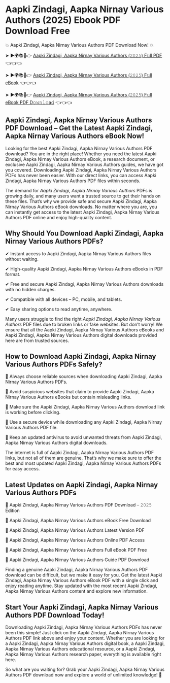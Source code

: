 # Aapki Zindagi, Aapka Nirnay Various Authors (2025) Ebook PDF Download Free

💥 Aapki Zindagi, Aapka Nirnay Various Authors PDF Download Now! 💥

➤ ►🌍📚📱👉 [Aapki Zindagi, Aapka Nirnay Various Authors (𝟸𝟶𝟸𝟻) F𝚞ll PDF](https://getpdf.xyz/aapki-zindagi-aapka-nirnay-various-authors) 👈👈👈


➤ ►🌍📚📱👉 [Aapki Zindagi, Aapka Nirnay Various Authors (𝟸𝟶𝟸𝟻) F𝚞ll eBook](https://getpdf.xyz/aapki-zindagi-aapka-nirnay-various-authors) 👈👈👈


➤ ►🌍📚📱👉 [Aapki Zindagi, Aapka Nirnay Various Authors (𝟸𝟶𝟸𝟻) F𝚞ll eBook PDF D𝚘𝚠𝚗𝚕𝚘a𝚍](https://getpdf.xyz/aapki-zindagi-aapka-nirnay-various-authors) 👈👈👈


## Aapki Zindagi, Aapka Nirnay Various Authors PDF Download – Get the Latest Aapki Zindagi, Aapka Nirnay Various Authors eBook Now!

Looking for the best Aapki Zindagi, Aapka Nirnay Various Authors PDF download? You are in the right place! Whether you need the latest Aapki Zindagi, Aapka Nirnay Various Authors eBook, a research document, or exclusive Aapki Zindagi, Aapka Nirnay Various Authors guides, we have got you covered. Downloading Aapki Zindagi, Aapka Nirnay Various Authors PDFs has never been easier. With our direct links, you can access Aapki Zindagi, Aapka Nirnay Various Authors PDF files within seconds.

The demand for *Aapki Zindagi, Aapka Nirnay Various Authors* PDFs is growing daily, and many users want a trusted source to get their hands on these files. That’s why we provide safe and secure Aapki Zindagi, Aapka Nirnay Various Authors eBook downloads. No matter where you are, you can instantly get access to the latest Aapki Zindagi, Aapka Nirnay Various Authors PDF online and enjoy high-quality content.

## Why Should You Download Aapki Zindagi, Aapka Nirnay Various Authors PDFs?

✔ Instant access to Aapki Zindagi, Aapka Nirnay Various Authors files without waiting.

✔ High-quality Aapki Zindagi, Aapka Nirnay Various Authors eBooks in PDF format.

✔ Free and secure Aapki Zindagi, Aapka Nirnay Various Authors downloads with no hidden charges.

✔ Compatible with all devices – PC, mobile, and tablets.

✔ Easy sharing options to read anytime, anywhere.

Many users struggle to find the right *Aapki Zindagi, Aapka Nirnay Various Authors* PDF files due to broken links or fake websites. But don’t worry! We ensure that all the Aapki Zindagi, Aapka Nirnay Various Authors eBooks and Aapki Zindagi, Aapka Nirnay Various Authors digital downloads provided here are from trusted sources.

## How to Download Aapki Zindagi, Aapka Nirnay Various Authors PDFs Safely?

📌 Always choose reliable sources when downloading Aapki Zindagi, Aapka Nirnay Various Authors PDFs.

📌 Avoid suspicious websites that claim to provide Aapki Zindagi, Aapka Nirnay Various Authors eBooks but contain misleading links.

📌 Make sure the Aapki Zindagi, Aapka Nirnay Various Authors download link is working before clicking.

📌 Use a secure device while downloading any Aapki Zindagi, Aapka Nirnay Various Authors PDF file.

📌 Keep an updated antivirus to avoid unwanted threats from Aapki Zindagi, Aapka Nirnay Various Authors digital downloads.

The internet is full of Aapki Zindagi, Aapka Nirnay Various Authors PDF links, but not all of them are genuine. That’s why we make sure to offer the best and most updated Aapki Zindagi, Aapka Nirnay Various Authors PDFs for easy access.

## Latest Updates on Aapki Zindagi, Aapka Nirnay Various Authors PDFs

🔹 Aapki Zindagi, Aapka Nirnay Various Authors PDF Download – 𝟸𝟶𝟸𝟻 Edition

🔹 Aapki Zindagi, Aapka Nirnay Various Authors eBook Free Download

🔹 Aapki Zindagi, Aapka Nirnay Various Authors Latest Version PDF

🔹 Aapki Zindagi, Aapka Nirnay Various Authors Online PDF Access

🔹 Aapki Zindagi, Aapka Nirnay Various Authors Full eBook PDF Free

🔹 Aapki Zindagi, Aapka Nirnay Various Authors Guide PDF Download

Finding a genuine Aapki Zindagi, Aapka Nirnay Various Authors PDF download can be difficult, but we make it easy for you. Get the latest Aapki Zindagi, Aapka Nirnay Various Authors eBook PDF with a single click and enjoy reading anytime. Stay updated with the most recent Aapki Zindagi, Aapka Nirnay Various Authors content and explore new information.

## Start Your Aapki Zindagi, Aapka Nirnay Various Authors PDF Download Today!

Downloading Aapki Zindagi, Aapka Nirnay Various Authors PDFs has never been this simple! Just click on the Aapki Zindagi, Aapka Nirnay Various Authors PDF link above and enjoy your content. Whether you are looking for a Aapki Zindagi, Aapka Nirnay Various Authors digital book, a Aapki Zindagi, Aapka Nirnay Various Authors educational resource, or a Aapki Zindagi, Aapka Nirnay Various Authors research paper, everything is available right here.

So what are you waiting for? Grab your Aapki Zindagi, Aapka Nirnay Various Authors PDF download now and explore a world of unlimited knowledge! 🚀